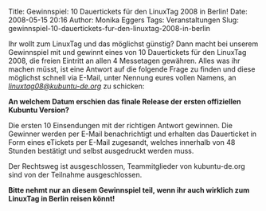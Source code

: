 Title: Gewinnspiel: 10 Dauertickets für den LinuxTag 2008 in Berlin!
Date: 2008-05-15 20:16
Author: Monika Eggers
Tags: Veranstaltungen
Slug: gewinnspiel-10-dauertickets-fur-den-linuxtag-2008-in-berlin

Ihr wollt zum LinuxTag und das möglichst günstig? Dann macht bei unserem
Gewinnspiel mit und gewinnt eines von 10 Dauertickets für den LinuxTag
2008, die freien Eintritt an allen 4 Messetagen gewähren. Alles was ihr
machen müsst, ist eine Antwort auf die folgende Frage zu finden und
diese möglichst schnell via E-Mail, unter Nennung eures vollen Namens,
an *linuxtag08@kubuntu-de.org* zu schicken:


**An welchem Datum erschien das finale Release der ersten offiziellen
Kubuntu Version?**


Die ersten 10 Einsendungen mit der richtigen Antwort gewinnen. Die
Gewinner werden per E-Mail benachrichtigt und erhalten das Dauerticket
in Form eines eTickets per E-Mail zugesandt, welches innerhalb von 48
Stunden bestätigt und selbst ausgedruckt werden muss.


Der Rechtsweg ist ausgeschlossen, Teammitglieder von kubuntu-de.org sind
von der Teilnahme ausgeschlossen.


**Bitte nehmt nur an diesem Gewinnspiel teil, wenn ihr auch wirklich zum
LinuxTag in Berlin reisen könnt!**


<!--break--><!--break-->
